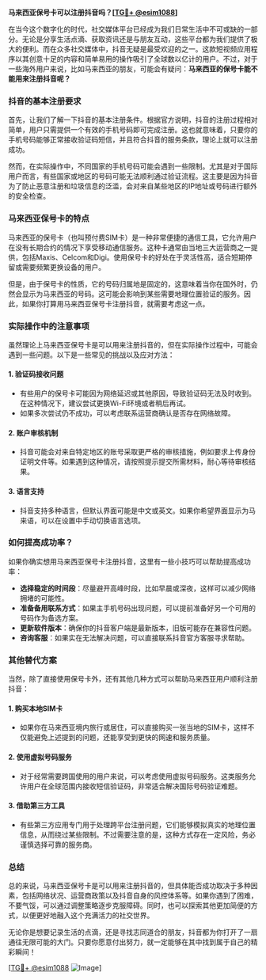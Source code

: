 **马来西亚保号卡可以注册抖音吗？[[TG💪+ @esim1088](https://t.me/s/esim1088)]**

在当今这个数字化的时代，社交媒体平台已经成为我们日常生活中不可或缺的一部分。无论是分享生活点滴、获取资讯还是与朋友互动，这些平台都为我们提供了极大的便利。而在众多社交媒体中，抖音无疑是最受欢迎的之一。这款短视频应用程序以其创意十足的内容和简单易用的操作吸引了全球数以亿计的用户。不过，对于一些海外用户来说，比如马来西亚的朋友，可能会有疑问：**马来西亚的保号卡能不能用来注册抖音呢？**

### 抖音的基本注册要求

首先，让我们了解一下抖音的基本注册条件。根据官方说明，抖音的注册过程相对简单，用户只需提供一个有效的手机号码即可完成注册。这也就意味着，只要你的手机号码能够正常接收验证码短信，并且符合抖音的服务条款，理论上就可以注册成功。

然而，在实际操作中，不同国家的手机号码可能会遇到一些限制。尤其是对于国际用户而言，有些国家或地区的号码可能无法顺利通过验证流程。这主要是因为抖音为了防止恶意注册和垃圾信息的泛滥，会对来自某些地区的IP地址或号码进行额外的安全检查。

### 马来西亚保号卡的特点

马来西亚的保号卡（也叫预付费SIM卡）是一种非常便捷的通信工具，它允许用户在没有长期合约的情况下享受移动通信服务。这种卡通常由当地三大运营商之一提供，包括Maxis、Celcom和Digi。使用保号卡的好处在于灵活性高，适合短期停留或需要频繁更换设备的用户。

但是，由于保号卡的性质，它的号码归属地是固定的，这意味着当你在国外时，仍然会显示为马来西亚的号码。这可能会影响到某些需要地理位置验证的服务。因此，如果你打算用马来西亚保号卡注册抖音，就需要考虑这一点。

### 实际操作中的注意事项

虽然理论上马来西亚保号卡是可以用来注册抖音的，但在实际操作过程中，可能会遇到一些问题。以下是一些常见的挑战以及应对方法：

#### 1. **验证码接收问题**
   - 有些用户的保号卡可能因为网络延迟或其他原因，导致验证码无法及时收到。在这种情况下，建议尝试更换Wi-Fi环境或者稍后再试。
   - 如果多次尝试仍不成功，可以考虑联系运营商确认是否存在网络故障。

#### 2. **账户审核机制**
   - 抖音可能会对来自特定地区的账号采取更严格的审核措施，例如要求上传身份证明文件等。如果遇到这种情况，请按照提示提交所需材料，耐心等待审核结果。

#### 3. **语言支持**
   - 抖音支持多种语言，但默认界面可能是中文或英文。如果你希望界面显示为马来语，可以在设置中手动切换语言选项。

### 如何提高成功率？

如果你确实想用马来西亚保号卡注册抖音，这里有一些小技巧可以帮助提高成功率：

- **选择稳定的时间段**：尽量避开高峰时段，比如早晨或深夜，这样可以减少网络拥堵的可能性。
- **准备备用联系方式**：如果主手机号码出现问题，可以提前准备好另一个可用的号码作为备选方案。
- **更新软件版本**：确保你的抖音客户端是最新版本，旧版可能存在兼容性问题。
- **咨询客服**：如果实在无法解决问题，可以直接联系抖音官方客服寻求帮助。

### 其他替代方案

当然，除了直接使用保号卡外，还有其他几种方式可以帮助马来西亚用户顺利注册抖音：

#### 1. **购买本地SIM卡**
   - 如果你在马来西亚境内旅行或居住，可以直接购买一张当地的SIM卡，这样不仅能避免上述提到的问题，还能享受到更快的网速和服务质量。

#### 2. **使用虚拟号码服务**
   - 对于经常需要跨国使用的用户来说，可以考虑使用虚拟号码服务。这类服务允许用户在全球范围内接收短信验证码，非常适合解决国际号码验证难题。

#### 3. **借助第三方工具**
   - 有些第三方应用专门用于处理跨平台注册问题，它们能够模拟真实的地理位置信息，从而绕过某些限制。不过需要注意的是，这种方式存在一定风险，务必谨慎选择可靠的服务商。

### 总结

总的来说，马来西亚保号卡是可以用来注册抖音的，但具体能否成功取决于多种因素，包括网络状况、运营商政策以及抖音自身的风控体系等。如果你遇到了困难，不要气馁，可以通过调整策略逐步克服障碍。同时，也可以探索其他更加简便的方式，以便更好地融入这个充满活力的社交世界。

无论你是想要记录生活的点滴，还是寻找志同道合的朋友，抖音都为你打开了一扇通往无限可能的大门。只要你愿意付出努力，就一定能够在其中找到属于自己的精彩瞬间！

[[TG💪+ @esim1088](https://t.me/s/esim1088) ![Image](https://i.postimg.cc/4NQfJmqS/Snipaste-2025-05-13-00-14-12.png)]